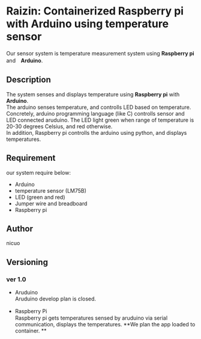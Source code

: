 Raizin: Containerized Raspberry pi with Arduino using temperature sensor
===========

Our sensor system is temperature measurement system using **Raspberry pi** and　**Arduino**.　

Description
-----------
The system senses and displays temperature using **Raspberry pi** with **Arduino**.   
The arduino senses temperature, and controlls LED based on temperature.  
Concretely, arduino programming language (like C) controlls sensor and LED connected aruduino.
The LED light green when range of temperature is 20-30 degrees Celsius, and red otherwise.  
In addition, Raspberry pi controlls the arduino using python, and displays temperatures.

Requirement
-----------
our system require below:
* Arduino
* temperature sensor (LM75B)
* LED (green and red)
* Jumper wire and breadboard
* Raspberry pi

Author
------------
nicuo

Versioning
-------------
### ver 1.0
* Aruduino <br>
Aruduino develop plan is closed.

* Raspberry Pi　<br>
Raspberry pi gets temperatures sensed by aruduino via serial communication, displays the temperatures.
**We plan the app loaded to container. **
